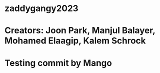 # zaddygangy2023
# Creators: Joon Park, Manjul Balayer, Mohamed Elaagip, Kalem Schrock
# Testing commit by Mango